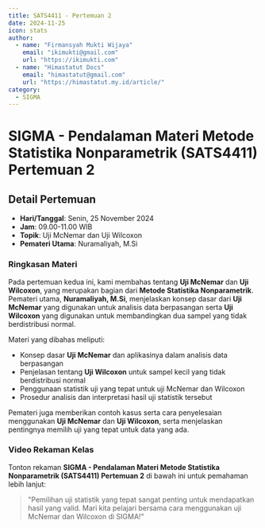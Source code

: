 ```yaml
--- 
title: SATS4411 - Pertemuan 2
date: 2024-11-25
icon: stats
author:
  - name: "Firmansyah Mukti Wijaya"
    email: "ikimukti@gmail.com"
    url: "https://ikimukti.com"
  - name: "Himastatut Docs"
    email: "himastatut@gmail.com"
    url: "https://himastatut.my.id/article/"
category:
  - SIGMA
--- 
```


# SIGMA - Pendalaman Materi Metode Statistika Nonparametrik (SATS4411) Pertemuan 2

## Detail Pertemuan

- **Hari/Tanggal**: Senin, 25 November 2024
- **Jam**: 09.00-11.00 WIB
- **Topik**: Uji McNemar dan Uji Wilcoxon
- **Pemateri Utama**: Nuramaliyah, M.Si

### Ringkasan Materi
Pada pertemuan kedua ini, kami membahas tentang **Uji McNemar** dan **Uji Wilcoxon**, yang merupakan bagian dari **Metode Statistika Nonparametrik**. Pemateri utama, **Nuramaliyah, M.Si**, menjelaskan konsep dasar dari **Uji McNemar** yang digunakan untuk analisis data berpasangan serta **Uji Wilcoxon** yang digunakan untuk membandingkan dua sampel yang tidak berdistribusi normal.

Materi yang dibahas meliputi:
- Konsep dasar **Uji McNemar** dan aplikasinya dalam analisis data berpasangan
- Penjelasan tentang **Uji Wilcoxon** untuk sampel kecil yang tidak berdistribusi normal
- Penggunaan statistik uji yang tepat untuk uji McNemar dan Wilcoxon
- Prosedur analisis dan interpretasi hasil uji statistik tersebut

Pemateri juga memberikan contoh kasus serta cara penyelesaian menggunakan **Uji McNemar** dan **Uji Wilcoxon**, serta menjelaskan pentingnya memilih uji yang tepat untuk data yang ada.

### Video Rekaman Kelas
Tonton rekaman **SIGMA - Pendalaman Materi Metode Statistika Nonparametrik (SATS4411) Pertemuan 2** di bawah ini untuk pemahaman lebih lanjut:

<VidStack
  src="https://www.youtube.com/watch?v=-nvxlwlKyq8"
  title="SIGMA - Pendalaman Materi Metode Statistika Nonparametrik (SATS4411) Pertemuan 2"
/>

> "Pemilihan uji statistik yang tepat sangat penting untuk mendapatkan hasil yang valid. Mari kita pelajari bersama cara menggunakan uji McNemar dan Wilcoxon di SIGMA!"
